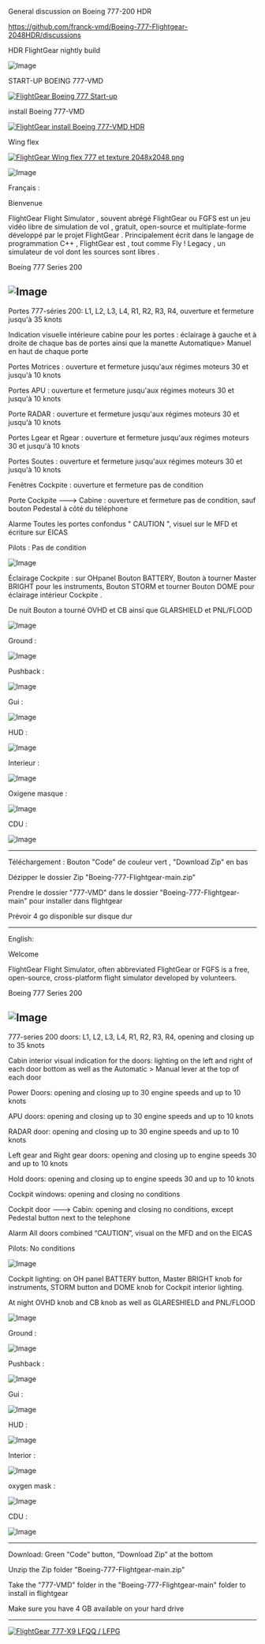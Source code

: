 General discussion on Boeing 777-200 HDR

https://github.com/franck-vmd/Boeing-777-Flightgear-2048HDR/discussions

HDR FlightGear nightly build

![Image](https://i.ibb.co/MVRNk53/01.jpg)

START-UP BOEING 777-VMD

[![FlightGear Boeing 777 Start-up](https://i.ibb.co/DWtJjLH/Start-up.jpg)](https://www.youtube.com/watch?v=YdVb1Bmo-40 "FlightGear Boeing 777 Start-up")

install Boeing 777-VMD

[![FlightGear install Boeing 777-VMD HDR](https://i.ibb.co/MCzvmVz/instal-777.jpg)](https://youtu.be/ThoBLNahjSc?si=-VmBXg-jLAdugzAb "FlightGear install Boeing 777-VMD HDR")

Wing flex 

[![FlightGear Wing flex 777 et texture 2048x2048 png](https://i.ibb.co/qyxT5gk/Flight-Gear-Wing-flex-777-et-texture-2048x2048-png.jpg)](https://www.youtube.com/watch?v=2gHmdEutdPw "FlightGear Wing flex 777 et texture 2048x2048 png")

![Image](https://i.ibb.co/D471rSg/Tableau-777.jpg)

Français :

Bienvenue

FlightGear Flight Simulator , souvent abrégé FlightGear ou FGFS est un jeu vidéo libre de simulation de vol , gratuit, open-source et multiplate-forme développé par le projet FlightGear .
Principalement écrit dans le langage de programmation C++ , FlightGear est , tout comme Fly ! Legacy , un simulateur de vol dont les sources sont libres .

Boeing 777 Series 200  

![Image](https://i.ibb.co/6DBQQ2r/debut-video-777.jpg)
----------------------------------------------------------------------------------

Portes 777-séries 200: L1, L2, L3, L4, R1, R2, R3, R4, ouverture et fermeture jusqu'à 35 knots

Indication visuelle intérieure cabine pour les portes : éclairage à gauche et à droite de chaque bas de portes ainsi que la manette Automatique> Manuel en haut de chaque porte 

Portes Motrices : ouverture et fermeture jusqu'aux régimes moteurs 30 et jusqu'à 10 knots

Portes APU : ouverture et fermeture jusqu'aux régimes moteurs 30 et jusqu'à 10 knots

Porte RADAR : ouverture et fermeture jusqu'aux régimes moteurs 30 et jusqu'à 10 knots

Portes Lgear et Rgear : ouverture et fermeture jusqu'aux régimes moteurs 30 et jusqu'à 10 knots

Portes Soutes : ouverture et fermeture jusqu'aux régimes moteurs 30 et jusqu'à 10 knots

Fenêtres Cockpite : ouverture et fermeture pas de condition

Porte Cockpite ---> Cabine : ouverture et fermeture pas de condition, sauf bouton Pedestal à côté du téléphone

Alarme Toutes les portes confondus " CAUTION ", visuel sur le MFD et écriture sur EICAS

Pilots : Pas de condition

![Image](https://i.ibb.co/pxNKQvj/doors.jpg)


Éclairage Cockpite : sur OHpanel Bouton BATTERY, Bouton à tourner Master BRIGHT pour les instruments, Bouton STORM et tourner Bouton DOME pour éclairage intérieur Cockpite .

De nuit Bouton a tourné OVHD et CB ainsi que GLARSHIELD et PNL/FLOOD

![Image](https://i.ibb.co/85j4v7y/bouton.jpg)

Ground :

![Image](https://i.ibb.co/fGKTLsD/ground.jpg)

Pushback :

![Image](https://i.ibb.co/nr8qXWJ/pushback.jpg)

Gui :

![Image](https://i.ibb.co/GRTd7nV/Gui.jpg)


HUD :

![Image](https://i.ibb.co/pdhgrmV/HUD777.jpg)

Interieur :

![Image](https://i.ibb.co/mSbTmQt/interieur.jpg)

Oxigene masque :

![Image](https://i.ibb.co/zs0mDmF/Oxigene-masque.jpg)

CDU :

![Image](https://i.ibb.co/YRW0vxJ/CDU-777-VMD.jpg)

---------------------------------------------------------------------------------------------------------------------------------------------------------------------------------

Téléchargement : Bouton "Code" de couleur vert , "Download Zip" en bas 

Dézipper le dossier Zip "Boeing-777-Flightgear-main.zip"

Prendre le dossier "777-VMD" dans le dossier "Boeing-777-Flightgear-main" pour installer dans flightgear

Prévoir 4 go disponible sur disque dur


-----------------------------------------------------------------------------------------------------------------------------------------------------------------------------------------------------------------

English:

Welcome

FlightGear Flight Simulator, often abbreviated FlightGear or FGFS is a free, open-source, cross-platform flight simulator developed by volunteers.

Boeing 777 Series 200  

![Image](https://i.ibb.co/D7Z7dXV/X9.jpg)
-------------------------------------------------------------------------------

777-series 200 doors: L1, L2, L3, L4, R1, R2, R3, R4, opening and closing up to 35 knots

Cabin interior visual indication for the doors: lighting on the left and right of each door bottom as well as the Automatic > Manual lever at the top of each door

Power Doors: opening and closing up to 30 engine speeds and up to 10 knots

APU doors: opening and closing up to 30 engine speeds and up to 10 knots

RADAR door: opening and closing up to 30 engine speeds and up to 10 knots

Left gear and Right gear doors: opening and closing up to engine speeds 30 and up to 10 knots

Hold doors: opening and closing up to engine speeds 30 and up to 10 knots

Cockpit windows: opening and closing no conditions

Cockpit door ---> Cabin: opening and closing no conditions, except Pedestal button next to the telephone

Alarm All doors combined “CAUTION”, visual on the MFD and on the EICAS

Pilots: No conditions

![Image](https://i.ibb.co/3NcgP69/doors2.jpg)


Cockpit lighting: on OH panel BATTERY button, Master BRIGHT knob for instruments, STORM button and DOME knob for Cockpit interior lighting.

At night OVHD knob and CB knob as well as GLARESHIELD and PNL/FLOOD

![Image](https://i.ibb.co/85j4v7y/bouton.jpg)

Ground :

![Image](https://i.ibb.co/5kJWnZw/ground2.jpg)

Pushback :

![Image](https://i.ibb.co/fvYZYqn/pushback2.jpg)

Gui :

![Image](https://i.ibb.co/KGRBKkF/gui-2.jpg)

HUD :

![Image](https://i.ibb.co/pdhgrmV/HUD777.jpg)

Interior :

![Image](https://i.ibb.co/F6jrQnW/interior.jpg)

oxygen mask :

![Image](https://i.ibb.co/h2BkwH8/oxygen-mask.jpg)

CDU :

![Image](https://i.ibb.co/YRW0vxJ/CDU-777-VMD.jpg)




-----------------------------------------------------------------------------------------------------------------------------------------------------------------------------------------------------------------

Download: Green “Code” button, “Download Zip” at the bottom

Unzip the Zip folder "Boeing-777-Flightgear-main.zip"

Take the "777-VMD" folder in the "Boeing-777-Flightgear-main" folder to install in flightgear

Make sure you have 4 GB available on your hard drive

---------------------------------------------------------------------------------------------

[![FlightGear 777-X9 LFQQ / LFPG](https://i.ibb.co/HxpPs41/777-X9youtube.jpg)](https://www.youtube.com/watch?v=H_WArHTCnDc "FlightGear 777-X9 LFQQ / LFPG")
